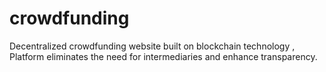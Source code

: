 # crowdfunding
Decentralized crowdfunding website built on blockchain technology , Platform eliminates the need for intermediaries and enhance transparency.
